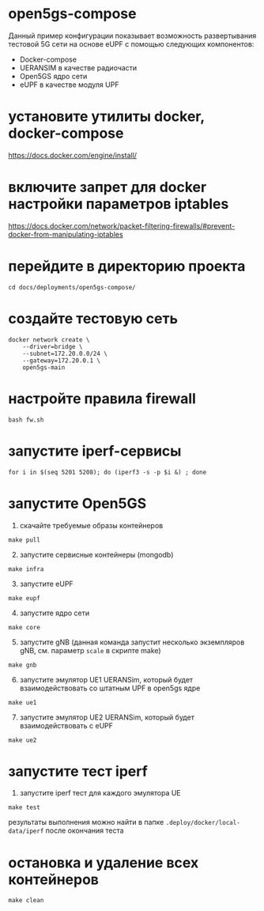 # open5gs-compose

Данный пример конфигурации показывает возможность развертывания тестовой 5G сети на основе eUPF с помощью следующих компонентов:
- Docker-compose
- UERANSIM в качестве радиочасти
- Open5GS ядро сети
- eUPF в качестве модуля UPF

# установите утилиты docker, docker-compose

https://docs.docker.com/engine/install/

# включите запрет для docker настройки параметров iptables

https://docs.docker.com/network/packet-filtering-firewalls/#prevent-docker-from-manipulating-iptables

# перейдите в директорию проекта

`cd docs/deployments/open5gs-compose/`

# создайте тестовую сеть

```
docker network create \
    --driver=bridge \
    --subnet=172.20.0.0/24 \
    --gateway=172.20.0.1 \
    open5gs-main
```

# настройте правила firewall

`bash fw.sh`

# запустите iperf-сервисы

`for i in $(seq 5201 5208); do (iperf3 -s -p $i &) ; done`

# запустите Open5GS

1. скачайте требуемые образы контейнеров

`make pull`

2. запустите сервисные контейнеры (mongodb)

`make infra`

3. запустите eUPF

`make eupf`

4. запустите ядро сети

`make core`

5. запустите gNB (данная команда запустит несколько экземпляров gNB, см. параметр `scale` в скрипте make)

`make gnb`

6. запустите эмулятор UE1 UERANSim, который будет взаимодействовать со штатным UPF в open5gs ядре

`make ue1`

7. запустите эмулятор UE2 UERANSim, который будет взаимодействовать с eUPF

`make ue2`

# запустите тест iperf

1. запустите iperf тест для каждого эмулятора UE

`make test`

результаты выполнения можно найти в папке `.deploy/docker/local-data/iperf` после окончания теста

# остановка и удаление всех контейнеров

`make clean`
